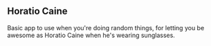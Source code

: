 ## Horatio Caine
Basic app to use when you're doing random things, for letting you be awesome as Horatio Caine when he's wearing sunglasses.